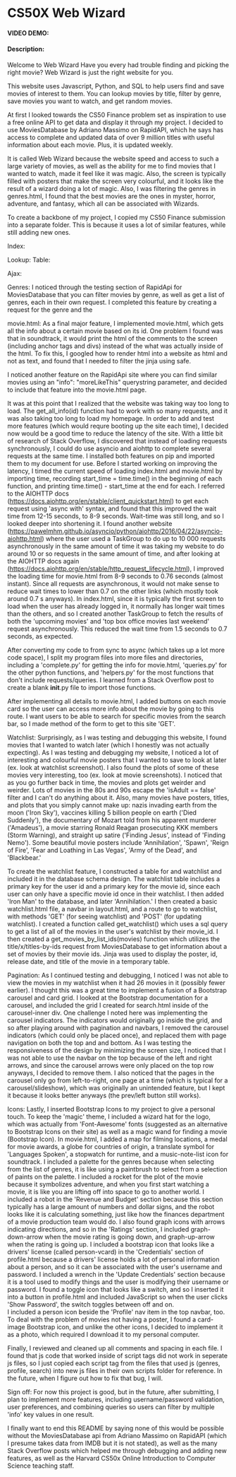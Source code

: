 # CS50X Web Wizard
#### VIDEO DEMO: <url>
#### Description:
Welcome to Web Wizard
Have you every had trouble finding and picking the right movie? Web Wizard is just the right website for you.

This website uses Javascript, Python, and SQL to help users find and save movies of interest to them.
You can lookup movies by title, filter by genre, save movies you want to watch, and get random movies.

At first I looked towards the CS50 Finance problem set as inspiration to use a free online API to get data and display it through my project.
I decided to use MoviesDatabase by Adriano Massimo on RapidAPI, which he says has access to complete and updated data of over 9 million titles
with useful information about each movie. Plus, it is updated weekly.

It is called Web Wizard because the website speed and access to such a large variety of movies, as well as the ability for me to find movies that I wanted to watch,
made it feel like it was magic. Also, the screen is typically filled with posters that make the screen very colourful, and it looks like the result of a wizard 
doing a lot of magic. Also, I was filtering the genres in genres.html, I found that the best movies are the ones in myster, horror, adventure, and fantasy, which all
can be associated with Wizards.

To create a backbone of my project, I copied my CS50 Finance submission into a separate folder. This is because it uses a lot of similar features, while still adding
new ones.


Index:

Lookup:
  Table:
  
  Ajax:

Genres:
I noticed through the testing section of RapidApi for MoviesDatabase that you can filter movies by genre, as well as get a list of genres, each in their own request.
I completed this feature by creating a request for the genre and the 

movie.html:
As a final major feature, I implemented movie.html, which gets all the info about a certain movie based on its id. 
One problem I found was that in soundtrack, it would print the html of the comments to the screen (including anchor tags and divs) instead of the what was actually 
inside of the html. To fix this, I googled how to render html into a website as html and not as text, and found that I needed to filter the jinja using safe.

I noticed another feature on the RapidApi site where you can find similar movies using an "info": "moreLikeThis" querystring parameter, and decided to include that
feature into the movie.html page.

It was at this point that I realized that the website was taking way too long to load. The get_all_info(id) function had to work with so many requests, and it was also
taking too long to load my homepage. In order to add and test more features (which would requre booting up the site each time), I decided now would be a good time to
reduce the latency of the site. With a little bit of research of Stack Overflow, I discovered that instead of loading requests synchronously, I could do use asyncio
and aiohttp to complete several requests at the same time.
I installed both features on pip and imported them to my document for use. Before I started working on improving the latency, I timed the current speed of loading index.html
and movie.html by importing time, recording start_time = time.time() in the beginning of each function, and printing time.time() - start_time at the end for each.
I referred to the AIOHTTP docs (https://docs.aiohttp.org/en/stable/client_quickstart.html) to get each request using 'async with' syntax, and found that this improved
the wait time from 12-15 seconds, to 8-9 seconds. Wait-time was still long, and so I looked deeper into shortening it.
I found another website (https://pawelmhm.github.io/asyncio/python/aiohttp/2016/04/22/asyncio-aiohttp.html) where the user used a TaskGroup to do up to 10 000 requests
asynchronously in the same amount of time it was taking my website to do around 10 or so requests in the same amount of time, and after looking at the AIOHTTP docs 
again (https://docs.aiohttp.org/en/stable/http_request_lifecycle.html), I improved the loading time for movie.html from 8-9 seconds to 0.76 seconds (almost instant). 
Since all requests are asynchronous, it would not make sense to reduce wait times to lower than 0.7 on the other links (which mostly took around 0.7 s anyways).
In index.html, since it is typically the first screen to load when the user has already logged in, it normally has longer wait times than the others, and so I created 
another TaskGroup to fetch the results of both the 'upcoming movies' and 'top box office movies last weekend' request asynchronously. This reduced the wait time from
1.5 seconds to 0.7 seconds, as expected.

After converting my code to from sync to async (which takes up a lot more code space), I split my program files into more files and directories, including a 
'complete.py' for getting the info for movie.html, 'queries.py' for the other python functions, and 'helpers.py' for the most functions that don't include requests/queries.
I learned from a Stack Overflow post to create a blank __init__.py file to import those functions.

After implementing all details to movie.html, I added buttons on each movie card so the user can access more info about the movie by going to this route.
I want users to be able to search for specific movies from the search bar, so I made method of the form to get to this site 'GET'.


Watchlist:
Surprisingly, as I was testing and debugging this website, I found movies that I wanted to watch later (which I honestly was not actually expecting). 
As I was testing and debugging my website, I noticed a lot of interesting and colourful movie posters that I wanted to save to look at later (ex. look at watchlist screenshot). 
I also found the plots of some of these movies very interesting, too (ex. look at movie screenshots).
I noticed that as you go further back in time, the movies and plots get weirder and weirder. Lots of movies in the 80s and 90s escape the 'isAdult == false' filter and 
I can't do anything about it. Also, many movies have posters, titles, and plots that you simply cannot make up: nazis invading earth from the moon ('Iron Sky'), vaccines 
killing 5 billion people on earth ('Died Suddenly'), the documentary of Mozart told from his apparent murderer ('Amadeus'), a movie starring Ronald Reagan 
prosecuting KKK members (Storm Warning), and straight up satire ('Finding Jesus', instead of 'Finding Nemo').
Some beautiful movie posters include 'Annihilation', 'Spawn', 'Reign of Fire', 'Fear and Loathing in Las Vegas', 'Army of the Dead', and 'Blackbear.'

To create the watchlist feature, I constructed a table for and watchlist and included it in the database schema design. The watchlist table includes a primary key for 
the user id and a primary key for the movie id, since each user can only have a specific movie id once in their watchlist. I then added 'Iron Man' to the database, 
and later 'Annihilation.' I then created a basic watchlist.html file, a navbar in layout.html, and a route to go to watchlist, with methods 'GET' (for seeing watchlist)
and 'POST' (for updating watchlist). I created a function called get_watchlist() which uses a sql query to get a list of all of the movies in the user's watchlist by
their movie_id.
I then created a get_movies_by_list_ids(movies) function which utilizes the title/x/titles-by-ids request from MoviesDatabase to get information about a set of movies 
by their movie ids. Jinja was used to display the poster, id, release date, and title of the movie in a temporary table.


Pagination:
As I continued testing and debugging, I noticed I was not able to view the movies in my watchlist when it had 26 movies in it (possibly fewer earlier).
I thought this was a great time to implement a fusion of a Bootstrap carousel and card grid. I looked at the Bootstrap documentation for a carousel, and included the 
grid I created for search.html inside of the carousel-inner div.
One challenge I noted here was implementing the carousel indicators. The indicators would originally go inside the grid, and so after playing around with pagination and
navbars, I removed the carousel indicators (which could only be placed once), and replaced them with page navigation on both the top and and bottom. As I was testing 
the responsiveness of the design by minimizing the screen size, I noticed that I was not able to use the navbar on the top because of the left and right arrows, and 
since the carousel arrows were only placed on the top row anyways, I decided to remove them. I also noticed that the pages in the carousel only go from left-to-right,
one page at a time (which is typical for a carousel/slideshow), which was originally an unintended feature, but I kept it because it looks better anyways (the prev/left 
button still works).


Icons:
Lastly, I inserted Bootstrap Icons to my project to give a personal touch. 
To keep the 'magic' theme, I included a wizard hat for the logo, which was actually from 'Font-Awesome' fonts (suggested as an alternative to Bootstrap Icons on their site)
as well as a magic wand for finding a movie (Bootstrap Icon). In movie.html, I added a map for filming locations, a medal for movie awards, a globe for countries of
origin, a translate symbol for 'Languages Spoken', a stopwatch for runtime, and a music-note-list icon for soundtrack. I included a palette for the genres because 
when selecting from the list of genres, it is like using a paintbrush to select from a selection of paints on the palette. I included a rocket for the plot of the 
movie because it symbolizes adventure, and when you first start watching a movie, it is like you are lifting off into space to go to another world. I included a 
robot in the 'Revenue and Budget' section because this section typically has a large amount of numbers and dollar signs, and the robot looks like it is calculating 
something, just like how the finances department of a movie production team would do. I also found graph icons with arrows indicating directions, and so in the 
'Ratings' section, I included graph-down-arrow when the movie rating is going down, and graph-up-arrow when the rating is going up.
I included a bootstrap icon that looks like a drivers' license (called person-vcard) in the 'Credentials' section of profile.html because a drivers' license holds a 
lot of personal information about a person, and so it can be associated with the user's username and password. I included a wrench in the 'Update Credentials' section
because it is a tool used to modify things and the user is modifying their username or password.
I found a toggle icon that looks like a switch, and so I inserted it into a button in profile.html and included JavaScript so when the user clicks 'Show Password',
the switch toggles between off and on.    
I included a person icon beside the 'Profile' nav item in the top navbar, too.
To deal with the problem of movies not having a poster, I found a card-image Bootstrap icon, and unlike the other icons, I decided to implement it as a photo, which 
required I download it to my personal computer.

Finally, I reviewed and cleaned up all comments and spacing in each file. I found that js code that worked inside of script tags did not work in seperate js files,
so I just copied each script tag from the files that used js (genres, profile, search) into new js files in their own scripts folder for reference. In the future,
when I figure out how to fix that bug, I will.


Sign off:
For now this project is good, but in the future, after submitting, I plan to implement more features, including username/password validation, user preferences, and 
combining queries so users can filter by multiple 'info' key values in one result.

I finally want to end this README by saying none of this would be possible without the MoviesDatabase api from Adriano Massimo on RapidAPI (which I presume takes data 
from IMDB but it is not stated), as well as the many Stack Overflow posts which helped me through debugging and adding new features, as well as the Harvard CS50x Online
Introduction to Computer Science teaching staff.

